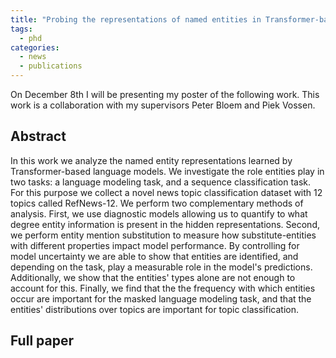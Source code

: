 ```yaml
---
title: "Probing the representations of named entities in Transformer-based Language Models @ BlackboxNLP 2022"
tags:
  - phd
categories:
  - news 
  - publications
---
```


On December 8th I will be presenting my poster of the following work. This work is a collaboration with my supervisors Peter Bloem and Piek Vossen.

## Abstract
In this work we analyze the named entity representations learned by Transformer-based language models. We investigate the role entities play in two tasks: a language modeling task, and a sequence classification task. For this purpose we collect a novel news topic classification dataset with 12 topics called RefNews-12. We perform two complementary methods of analysis. First, we use diagnostic models allowing us to quantify to what degree entity information is present in the hidden representations. Second, we perform entity mention substitution to measure how substitute-entities with different properties impact model performance. By controlling for model uncertainty we are able to show that entities are identified, and depending on the task, play a measurable role in the model's predictions. Additionally, we show that the entities' types alone are not enough to account for this. Finally, we find that the the frequency with which entities occur are important for the masked language modeling task, and that the entities' distributions over topics are important for topic classification.

## Full paper
<object data="../../../../../assets/others/69_probing_the_representations_of.pdf" width="100%" height="100" type="application/pdf"></object>

